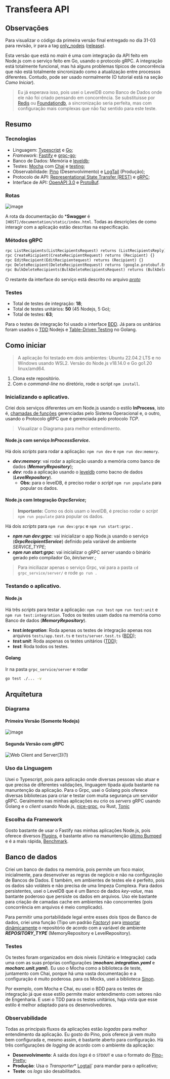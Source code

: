 # Transfeera API
## Observações
Para visualizar o código da primeira versão final entregado no dia 31-03 para revisão, ir para a tag [only_nodejs](https://github.com/lucaspere/Transfeera_API_Test/tree/only_nodejs) ([release](https://github.com/lucaspere/Transfeera_API_Test/releases/tag/only_nodejs)).

Esta versão que está no *main* é uma com integração da API feito em Node.js com o serviço feito em Go, usando o protocolo gRPC. A integração está totalmente funcional, mas há alguns problemas típicos de concorrência que não está totalmente sincronizado como a atualização entre processos diferentes. Contudo, pode ser usado normalmente (O tutorial está na seção *Como Iniciar*).

> Eu já esperava isso, pois usei o LevelDB como Banco de Dados onde ele não foi criado pensando em concorrência. Se substituisse por [Redis](https://redis.io/) ou [Foundationdb](https://www.foundationdb.org/), a sincronização seria perfeita, mas com configuração mais complexas que não faz sentido para este teste.
## Resumo
### Tecnologias
- Linguagem: [Typescript](https://www.typescriptlang.org/) e [Go](https://go.dev/);
- *Framework*: [Fastify](https://www.fastify.io/) e [grpc-go](https://github.com/grpc/grpc-go);
- Banco de Dados: Memória e [leveldb](https://github.com/google/leveldb);
- Testes: [Mocha](https://mochajs.org/) com [Chai](https://www.chaijs.com/) e [testing](https://pkg.go.dev/testing);
- Observabilidade: [Pino](https://github.com/pinojs/pino) (Desenvolvimento) e [LogTail](https://betterstack.com/logtail) (Produção);
- Protocolo de API: [Representational State Transfer (REST)](https://www.ics.uci.edu/~fielding/pubs/dissertation/rest_arch_style.htm) e [gRPC](https://grpc.io/);
- Interface de API: [OpenAPI 3.0](https://spec.openapis.org/oas/v3.0.3) e [ProtoBuf](https://protobuf.dev/).

### Rotas
![image](https://user-images.githubusercontent.com/46873546/229122352-a48b2183-d2a5-47fc-b431-e2b3c48d7b07.png)

A rota da documentação do ***Swagger** é ``[HOST]/documentation/static/index.html``. Todas as descrições de como interagir com a aplicação estão descritas na especificação.

### Métodos gRPC
  ```proto
  rpc ListRecipients(ListRecipientsRequest) returns (ListRecipientsReply) {}
  rpc CreateRicipient(CreateRecipientRequest) returns (Recipient) {}
  rpc EditRecipient(EditRecipientequest) returns (Recipient) {}
  rpc DeleteRecipient(DeleteRecipientRequest) returns (google.protobuf.Empty) {}
  rpc BulkDeleteRecipients(BulkDeleteRecipientsRequest) returns (BulkDeleteResponse) {}
 ```
 O restante da interface do serviço está descrito no arquivo [*proto*](https://github.com/lucaspere/Transfeera_API_Test/blob/main/grpc_service/service/recipients.proto)
 
### Testes
- Total de testes de integração: **18**;
- Total de testes unitários: **50** (45 Nodejs, 5 Go);
- Total de testes: **63**;

Para o testes de integração foi usado a interface [BDD](https://pt.wikipedia.org/wiki/Behavior_Driven_Development). Já para os unitários foram usados o [TDD](https://pt.wikipedia.org/wiki/Test-driven_development) Nodejs e [Table-Driven Testing](https://engineering.mercari.com/en/blog/entry/20211221-a-deep-dive-into-table-driven-testing-in-golang/) no Golang.

## Como iniciar
> A aplicação foi testado em dois ambientes: Ubuntu 22.04.2 LTS e no Windows usando WSL2. Versão do Node.js v18.14.0 e Go go1.20 linux/amd64.

1. Clona este repositório.
2. Com o *command-line* no diretório, rode o script ``npm install``.

### Inicializando o aplicativo.
Criei dois serviços diferentes um em Node.js usando o estilo **InProcess**, isto é, [chamadas de funções](https://pt.wikipedia.org/wiki/Chamada_de_sistema) gerenciadas pelo Sistema Operacional e, o outro, usando o Protocolo gRPC que é gerenciada pelo protocolo *TCP*.
> Visualizar o Diagrama para melhor entendimento.

#### Node.js com serviço ***InProcessService***.
Há dois *scripts* para rodar a aplicação: `npm run dev` e `npm run dev:memory`.
- ***dev:memory***: vai rodar a aplicação usando a memória como banco de dados (***MemoryRepository***);
- ***dev***: roda a aplicação usando o [leveldb](https://github.com/google/leveldb) como bacno de dados (***LevelRepository***).
  - **Obs:** para o levelDB, é preciso rodar o *script* ``npm run populate`` para popular os dados.

#### Node.js com Integração ***GrpcService***;
 > **Importante:** Como os dois usam o levelDB, é preciso rodar o *script* ``npm run populate`` para popular os dados.
 
 Há dois *scripts* para `npm run dev:grpc` e `npm run start:grpc` .

- ***npm run dev:grpc***: vai inicializar o app Node.js usando o serviço (***GrpcRecipientService***) definido pela variável de ambiente *SERVICE_TYPE*;
- ***npm run start:grpc***: vai inicializar o gRPC *server* usando o binário gerado pelo compilador Go, *bin/server*.;

> Para iniciliazar apenas o serviço Grpc, vai para a pasta ``cd grpc_service/server/`` e rode ``go run .``
### Testando o aplicativo.
#### Node.js
Há três *scripts* para testar a aplicação: `npm run test` `npm run test:unit` e `npm run test:integration`. Todos os testes usam dados na memória como Banco de dados (***MemoryRepository***).

- ***test:integration***: Roda apenas os testes de integração apenas nos arquivos ``tests/app.test.ts`` e ``tests/server.test.ts`` ([BDD](https://pt.wikipedia.org/wiki/Behavior_Driven_Development));
- ***test:unit***: Roda aspenas os testes unitários ([TDD](https://pt.wikipedia.org/wiki/Test-driven_development));
- ***test***: Roda todos os testes.

#### Golang
Ir na pasta `grpc_service/server` e rodar
```bash
go test ./... -v
```

## Arquitetura
### Diagrama
#### Primeira Versão (Somente Nodejs)
![image](https://user-images.githubusercontent.com/46873546/229138431-02dafe09-e307-4e91-94b1-87d5f8808002.png)
#### Segunda Versão com gRPC
![Web Client and Server(3)(1)](https://user-images.githubusercontent.com/46873546/229322642-cc033c0d-8e55-4609-a903-7bc9b30b7a52.png)

### Uso da Linguagem
Usei o Typescript, pois para aplicação onde diversas pessoas vão atuar e que precisa de diferentes validações, linguagem típada ajuda bastante na manuntenção da aplicação. Para o Grpc, usei o Golang pois oferece diversas bibliotecas para criar e testar com muita segurança um servidor gRPC. Geralmente nas minhas aplicações eu crio os *servers* gRPC usando Golang e o *client* usando Node.js, [nice-grpc](https://github.com/deeplay-io/nice-grpc), ou Rust, [Tonic](https://github.com/hyperium/tonic)

### Escolha da Framework
Gosto bastante de usar o Fastify nas minhas aplicações Node.js, pois oferece diversos [Plugins](https://www.fastify.io/docs/latest/Reference/Plugins/), é bastante ativo na manuntenção [último Bumped](https://github.com/fastify/fastify/commit/87b644087c5b15bd70766bc4efeb940308d97066) e é a mais rápida, [Benchmark](https://www.fastify.io/benchmarks/).

## Banco de dados
Criei um banco de dados na memória, pois permite um foco maior, inicialmente, para desenvolver as regras de negócio e não na configuração de Bancos de Dados. E também, em ambientes de testes ele é perfeito, pois os dados são voláteis e não precisa de uma limpeza Complexa. Para dados persistentes, usei o LevelDB que é um Banco de dados *key-value*, mas bantante poderoso que persiste os dados em arquivos. Uso ele bastante para criação de camadas cache em ambientes não concorrentes (pois concorrência em arquivos é meio complicado).

Para permitir uma portabilidade legal entre esses dois tipos de Banco de dados, criei uma função (Tipo um padrão [*Factory*](https://pt.wikipedia.org/wiki/Factory_Method)) para [importar dinâmicamente](https://javascript.info/modules-dynamic-imports) o repositório de acordo com a variável de ambiente ***REPOSITORY_TYPE*** (MemoryRepository e LevelRepository).


### Testes
Os testes foram organizados em dois níveis (Unitário e Integração) cada uma com as suas próprias configurações (***mocharc.integration.yaml*** e ***mocharc.unit.yaml***). Eu uso o Mocha como a biblioteca de teste, juntamento com Chai, porque há uma vasta documentação e a configuração é muito poderosa. para os Mocks, usei a biblioteca [Sinon](https://github.com/sinonjs/sinon).

Por exemplo, com Mocha e Chai, eu usei o BDD para os testes de integração já que esse estilo permite maior entendimento com setores não de Engenharia. E usei o TDD para os testes unitários, haja vista que esse estilo é melhor adaptado para os desenvolvedores.

### Observabilidade
Todas as principais fluxos da aplicações estão *logadas* para melhor entendimento da aplicação. Eu gosto do Pino, pois oferece já vem muito bem configurada e, mesmo assim, é bastante aberto para configuração. Há três configurações de *logging* de acordo com o ambiente da aplicação:
- **Desenvolvimento**: A saída dos *logs* é o ``STDOUT`` e usa o formato do [Pino-Pretty](https://github.com/pinojs/pino-pretty);
- **Produção**: Usa o *Transporter** [Logtail](https://github.com/logtail/logtail-js)` para mandar para o aplicativo;
- **Teste**: os *logs* são desabilitados.

### 

